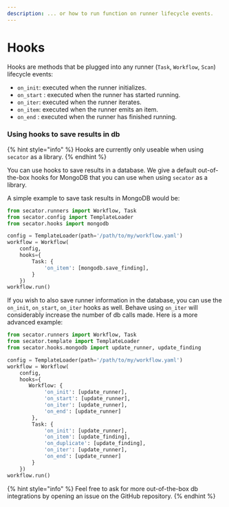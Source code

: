```yaml
---
description: ... or how to run function on runner lifecycle events.
---
```


# Hooks

Hooks are methods that be plugged into any runner (`Task`, `Workflow`, `Scan`) lifecycle events:

* `on_init`: executed when the runner initializes.
* `on_start` : executed when the runner has started running.
* `on_iter`: executed when the runner iterates.
* `on_item`: executed when the runner emits an item.
* `on_end` : executed when the runner has finished running.

### Using hooks to save results in db

{% hint style="info" %}
Hooks are currently only useable when using `secator` as a library.
{% endhint %}

You can use hooks to save results in a database. We give a default out-of-the-box hooks for MongoDB that you can use when using `secator` as a library.

A simple example to save task results in MongoDB would be:

```python
from secator.runners import Workflow, Task
from secator.config import TemplateLoader
from secator.hooks import mongodb

config = TemplateLoader(path='/path/to/my/workflow.yaml')
workflow = Workflow(
    config,
    hooks={
        Task: {
            'on_item': [mongodb.save_finding],
        }
    })
workflow.run()
```

If you wish to also save runner information in the database, you can use the `on_init`, `on_start`, `on_iter` hooks as well. Behave using `on_iter` will considerably increase the number of db calls made. Here is a more advanced example:

```python
from secator.runners import Workflow, Task
from secator.template import TemplateLoader
from secator.hooks.mongodb import update_runner, update_finding

config = TemplateLoader(path='/path/to/my/workflow.yaml')
workflow = Workflow(
    config,
    hooks={
       Workflow: {
            'on_init': [update_runner],
            'on_start': [update_runner],
            'on_iter': [update_runner],
            'on_end': [update_runner]
        },
        Task: {
            'on_init': [update_runner],
            'on_item': [update_finding],
            'on_duplicate': [update_finding],
            'on_iter': [update_runner],
            'on_end': [update_runner]
        }
    })
workflow.run()
```

{% hint style="info" %}
Feel free to ask for more out-of-the-box db integrations by opening an issue on the GitHub repository.
{% endhint %}
